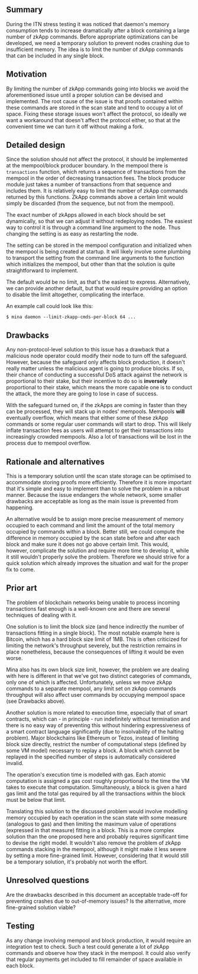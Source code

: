 ## Summary

During the ITN stress testing it was noticed that daemon's memory
consumption tends to increase dramatically after a block containing a
large number of zkApp commands. Before appropriate optimizations can
be developed, we need a temporary solution to prevent nodes crashing
due to insufficient memory. The idea is to limit the number of zkApp
commands that can be included in any single block.

## Motivation

By limiting the number of zkApp commands going into blocks we avoid
the aforementioned issue until a proper solution can be devised and
implemented. The root cause of the issue is that proofs contained
within these commands are stored in the scan state and tend to occupy
a lot of space. Fixing these storage issues won't affect the
protocol, so ideally we want a workaround that doesn't affect the
protocol either, so that at the convenient time we can turn it off
without making a fork.

## Detailed design

Since the solution should not affect the protocol, it should be
implemented at the mempool/block producer boundary. In the mempool
there is `transactions` function, which returns a sequence of
transactions from the mempool in the order of decreasing transaction
fees. The block producer module just takes a number of transactions
from that sequence and includes them. It is relatively easy to limit
the number of zkApp commands returned by this functions.  ZkApp
commands above a certain limit would simply be discarded (from the
sequence, but not from the mempool).

The exact number of zkApps allowed in each block should be set
dynamically, so that we can adjust it without redeploying nodes.
The easiest way to control it is through a command line argument
to the node. Thus changing the setting is as easy as restarting
the node.

The setting can be stored in the mempool configuration and
initialized when the mempool is being created at startup.
It will likely involve some plumbing to transport the setting
from the command line arguments to the function which initializes
the mempool, but other than that the solution is quite
straightforward to implement.

The default would be no limit, as that's the easiest to express.
Alternatively, we can provide another default, but that would require
providing an option to disable the limit altogether, complicating the
interface.

An example call could look like this:

```shell
$ mina daemon --limit-zkapp-cmds-per-block 64 ...
```

## Drawbacks

Any non-protocol-level solution to this issue has a drawback that a
malicious node operator could modify their node to turn off the
safeguard. However, because the safeguard only affects block
production, it doesn't really matter unless the malicious agent is
going to produce blocks. If so, their chance of conducting a
successful DoS attack against the network is proportional to their
stake, but their incentive to do so is **inversely** proportional
to their stake, which means the more capable one is to conduct the
attack, the more they are going to lose in case of success.

With the safeguard turned on, if the zkApps are coming in faster than
they can be processed, they will stack up in nodes' mempools.
Mempools **will** eventually overflow, which means that either some of
these zkApp commands or some regular user commands will start to
drop. This will likely inflate transaction fees as users will attempt
to get their transactions into increasingly crowded mempools. Also a
lot of transactions will be lost in the process due to mempool
overflow.

## Rationale and alternatives

This is a temporary solution until the scan state storage can be
optimised to accommodate storing proofs more efficiently. Therefore
it is more important that it's simple and easy to implement than
to solve the problem in a robust manner. Because the issue endangers
the whole network, some smaller drawbacks are acceptable as long as
the main issue is prevented from happening.

An alternative would be to assign more precise measurement of memory
occupied to each command and limit the amount of the total memory
occupied by commands within a block. Better still, we could compute
the difference in memory occupied by the scan state before and after
each block and make sure it does not go above certain limit.  This
would, however, complicate the solution and require more time to
develop it, while it still wouldn't properly solve the problem.
Therefore we should strive for a quick solution which already improves
the situation and wait for the proper fix to come.

## Prior art

The problem of blockchain networks being unable to process incoming
transactions fast enough is a well-known one and there are several
techniques of dealing with it.

One solution is to limit the block size (and hence indirectly the
number of transactions fitting in a single block). The most notable
example here is Bitcoin, which has a hard block size limit of 1MB.
This is often criticized for limiting the network's throughput
severely, but the restriction remains in place nonetheless, because
the consequences of lifting it would be even worse.

Mina also has its own block size limit, however, the problem we are
dealing with here is different in that we've got two distinct
categories of commands, only one of which is affected. Unfortunately,
unless we move zkApp commands to a separate mempool, any limit set on
zkApp commands throughput will also affect user commands by occupying
mempool space (see Drawbacks above).

Another solution is more related to execution time, especially that of
smart contracts, which can - in principle - run indefinitely without
termination and there is no easy way of preventing this without
hindering expressiveness of a smart contract language significantly
(due to insolvability of the halting problem). Major blockchains like
Ethereum or Tezos, instead of limiting block size directly, restrict
the number of computational steps (defined by some VM model) necessary
to replay a block. A block which cannot be replayed in the specified
number of steps is automatically considered invalid.

The operation's execution time is modelled with gas. Each atomic
computation is assigned a gas cost roughly proportional to the time
the VM takes to execute that computation. Simultaneously, a block
is given a hard gas limit and the total gas required by all the
transactions within the block must be below that limit.

Translating this solution to the discussed problem would involve
modelling memory occupied by each operation in the scan state with
some measure (analogous to gas) and then limiting the maximum value
of operations (expressed in that measure) fitting in a block. This
is a more complex solution than the one proposed here and probably
requires significant time to devise the right model. It wouldn't
also remove the problem of zkApp commands stacking in the mempool,
although it might make it less severe by setting a more fine-grained
limit. However, considering that it would still be a temporary
solution, it's probably not worth the effort.

## Unresolved questions

Are the drawbacks described in this document an acceptable trade-off
for preventing crashes due to out-of-memory issues? Is the
alternative, more fine-grained solution viable?

## Testing

As any change involving mempool and block production, it would require
an integration test to check. Such a test could generate a lot of
zkApp commands and observe how they stack in the mempool. It could
also verify that regular payments get included to fill remainder
of space available in each block.
